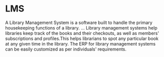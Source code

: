 # LMS
A Library Management System is a software built to handle the primary housekeeping functions of a library. ... Library management systems help libraries keep track of the books and their checkouts, as well as members' subscriptions and profiles.This helps librarians to spot any particular book at any given time in the library. The ERP for library management systems can be easily customized as per individuals' requirements.
